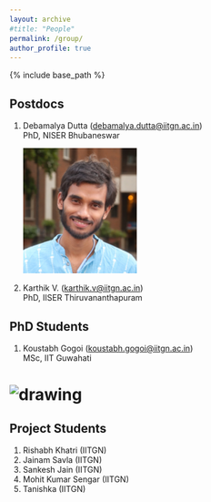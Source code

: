 ```yaml
---
layout: archive
#title: "People"
permalink: /group/
author_profile: true
---
```


{% include base_path %}

## Postdocs

1. Debamalya Dutta (debamalya.dutta@iitgn.ac.in) <br/>
   PhD, NISER Bhubaneswar

   <img src="/images/Photo_DD.jpg" alt="drawing" width="200"/>

3. Karthik V. (karthik.v@iitgn.ac.in) <br/>
   PhD, IISER Thiruvananthapuram


## PhD Students

1. Koustabh Gogoi (koustabh.gogoi@iitgn.ac.in) <br/>
   MSc, IIT Guwahati

<!-- 1. Ph.D. Michal Zimmerman (michal.zimmerman@mail.huji.ac.il) -->

#    <img src="/images/Michal.jpg" alt="drawing" width="200"/>


## Project Students

1. Rishabh Khatri (IITGN) <br/>
2. Jainam Savla (IITGN) <br/>
3. Sankesh Jain (IITGN) <br/>
4. Mohit Kumar Sengar (IITGN) <br/>
5. Tanishka (IITGN) <br/>



